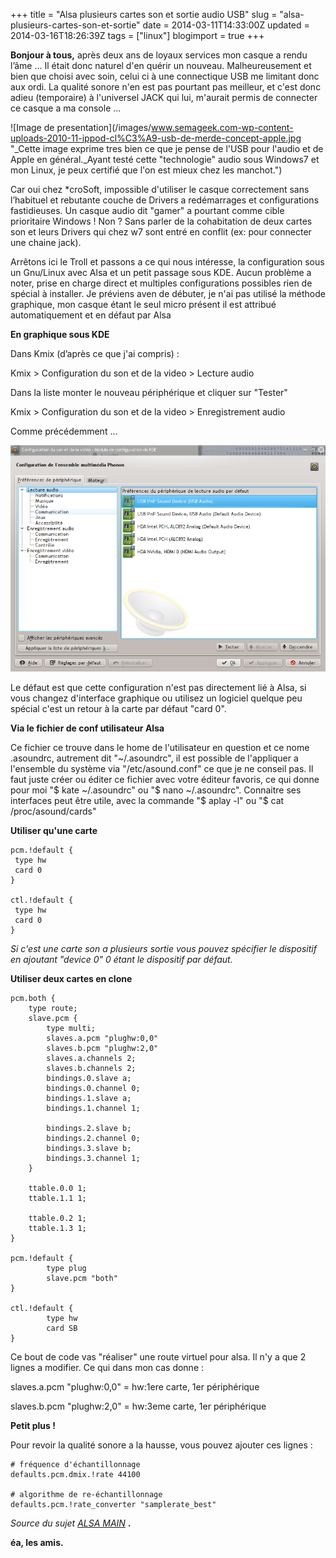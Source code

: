 +++
title = "Alsa plusieurs cartes son et sortie audio USB"
slug = "alsa-plusieurs-cartes-son-et-sortie"
date = 2014-03-11T14:33:00Z
updated = 2014-03-16T18:26:39Z
tags = ["linux"]
blogimport = true
+++

**Bonjour à tous,** après deux ans de loyaux services mon casque a rendu l’âme ... Il était donc naturel d'en quérir un nouveau. Malheureusement et bien que choisi avec soin, celui ci à une connectique USB me limitant donc aux ordi. La qualité sonore n'en est pas pourtant pas meilleur, et c'est donc adieu (temporaire) à l'universel JACK qui lui, m'aurait permis de connecter ce casque a ma console ...

![Image de presentation](/images/www.semageek.com-wp-content-uploads-2010-11-ippod-cl%C3%A9-usb-de-merde-concept-apple.jpg "_Cette image exprime tres bien ce que je pense de l'USB pour l'audio et de Apple en général._Ayant testé cette "technologie" audio sous Windows7 et mon Linux, je peux certifié que l'on est mieux chez les manchot.")

Car oui chez *croSoft, impossible d'utiliser le casque correctement sans l’habituel et rebutante couche de Drivers a redémarrages et configurations fastidieuses. Un casque audio dit "gamer" a pourtant comme cible prioritaire Windows ! Non ? Sans parler de la cohabitation de deux cartes son et leurs Drivers qui chez w7 sont entré en conflit (ex: pour connecter une chaine jack).

Arrêtons ici le Troll et passons a ce qui nous intéresse, la configuration sous un Gnu/Linux avec Alsa et un petit passage sous KDE. Aucun problème a noter, prise en charge direct et multiples configurations possibles rien de spécial à installer. Je préviens aven de débuter, je n'ai pas utilisé la méthode graphique, mon casque étant le seul micro présent il est attribué automatiquement et en défaut par Alsa

**En graphique sous KDE**

Dans Kmix (d’après ce que j'ai compris) :

Kmix > Configuration du son et de la video > Lecture audio

Dans la liste monter le nouveau périphérique et cliquer sur "Tester"

Kmix > Configuration du son et de la video > Enregistrement audio

Comme précédemment ...

![Image de presentation](/images/snapshot111.png "")

Le défaut est que cette configuration n'est pas directement lié à Alsa, si vous changez d'interface graphique ou utilisez un logiciel quelque peu spécial c'est un retour à la carte par défaut "card 0".

**Via le fichier de conf utilisateur Alsa**

Ce fichier ce trouve dans le home de l'utilisateur en question et ce nome .asoundrc, autrement dit "~/.asoundrc", il est possible de l'appliquer a l'ensemble du système via "/etc/asound.conf" ce que je ne conseil pas. Il faut juste créer ou éditer ce fichier avec votre éditeur favoris, ce qui donne pour moi "$ kate ~/.asoundrc" ou "$ nano ~/.asoundrc". Connaitre ses interfaces peut être utile, avec la commande "$ aplay -l" ou "$ cat /proc/asound/cards"

**Utiliser qu'une carte**

```
pcm.!default {
 type hw
 card 0
}

ctl.!default {
 type hw           
 card 0
}
```

_Si c'est une carte son a plusieurs sortie vous pouvez spécifier le dispositif en ajoutant "device 0" 0 étant le dispositif par défaut._

**Utiliser deux cartes en clone**

```
pcm.both {
    type route;
    slave.pcm {
        type multi;
        slaves.a.pcm "plughw:0,0"
        slaves.b.pcm "plughw:2,0"
        slaves.a.channels 2;
        slaves.b.channels 2;
        bindings.0.slave a;
        bindings.0.channel 0;
        bindings.1.slave a;
        bindings.1.channel 1;

        bindings.2.slave b;
        bindings.2.channel 0;
        bindings.3.slave b;
        bindings.3.channel 1;
    }

    ttable.0.0 1;
    ttable.1.1 1;

    ttable.0.2 1;
    ttable.1.3 1;
}

pcm.!default {
        type plug
        slave.pcm "both"
}

ctl.!default {
        type hw
        card SB
}

```

Ce bout de code vas "réaliser" une route virtuel pour alsa. Il n'y a que 2 lignes a modifier. Ce qui dans mon cas donne :

slaves.a.pcm "plughw:0,0" = hw:1ere carte, 1er périphérique

slaves.b.pcm "plughw:2,0" = hw:3eme carte, 1er périphérique

**Petit plus !**

Pour revoir la qualité sonore a la hausse, vous pouvez ajouter ces lignes :

```
# fréquence d'échantillonnage
defaults.pcm.dmix.!rate 44100

# algorithme de re-échantillonnage
defaults.pcm.!rate_converter "samplerate_best"
```

_Source du sujet [ALSA MAIN](http://www.alsa-project.org/main/index.php/Main_Page)_ **.**

**éa, les amis.**
